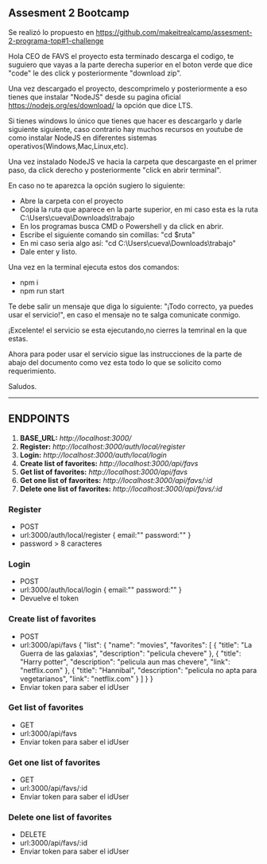 ## Assesment 2 Bootcamp

Se realizó lo propuesto en https://github.com/makeitrealcamp/assesment-2-programa-top#1-challenge

Hola CEO de FAVS el proyecto esta terminado descarga el codigo, te suguiero que vayas a la parte derecha superior en el boton verde que dice "code" le des click y posteriormente "download zip".

Una vez descargado el proyecto, descomprimelo y posteriormente a eso tienes que instalar "NodeJS" desde su pagina oficial https://nodejs.org/es/download/ la opción que dice LTS.

Si tienes windows lo único que tienes que hacer es descargarlo y darle siguiente siguiente, caso contrario hay muchos recursos en youtube de como instalar NodeJS en diferentes sistemas operativos(Windows,Mac,Linux,etc).

Una vez instalado NodeJS ve hacia la carpeta que descargaste en el primer paso, da click derecho y posteriormente "click en abrir terminal".

En caso no te aparezca la opción sugiero lo siguiente:

- Abre la carpeta con el proyecto
- Copia la ruta que aparece en la parte superior, en mi caso esta es la ruta C:\Users\cueva\Downloads\trabajo
- En los programas busca CMD o Powershell y da click en abrir.
- Escribe el siguiente comando sin comillas: "cd $ruta"
- En mi caso seria algo así: "cd C:\Users\cueva\Downloads\trabajo"
- Dale enter y listo.

Una vez en la terminal ejecuta estos dos comandos:

- npm i
- npm run start

Te debe salir un mensaje que diga lo siguiente: "¡Todo correcto, ya puedes usar el servicio!", en caso el mensaje no te salga comunicate conmigo.

¡Excelente! el servicio se esta ejecutando,no cierres la temrinal en la que estas.

Ahora para poder usar el servicio sigue las instrucciones de la parte de abajo del documento como vez esta todo lo que se solicito como requerimiento.

Saludos.

---

## ENDPOINTS

1. **BASE_URL:** _http://localhost:3000/_
2. **Register:** _http://localhost:3000/auth/local/register_
3. **Login:** _http://localhost:3000/auth/local/login_
4. **Create list of favorites:** _http://localhost:3000/api/favs_
5. **Get list of favorites:** _http://localhost:3000/api/favs_
6. **Get one list of favorites:** _http://localhost:3000/api/favs/:id_
7. **Delete one list of favorites:** _http://localhost:3000/api/favs/:id_

### Register

- POST
- url:3000/auth/local/register
  {
  email:""
  password:""
  }
- password > 8 caracteres

### Login

- POST
- url:3000/auth/local/login
  {
  email:""
  password:""
  }
- Devuelve el token

### Create list of favorites

- POST
- url:3000/api/favs
  {
  "list": {
  "name": "movies",
  "favorites": [
  {
  "title": "La Guerra de las galaxias",
  "description": "pelicula chevere"
  },
  {
  "title": "Harry potter",
  "description": "pelicula aun mas chevere",
  "link": "netflix.com"
  },
  {
  "title": "Hannibal",
  "description": "pelicula no apta para vegetarianos",
  "link": "netflix.com"
  }
  ]
  }
  }
- Enviar token para saber el idUser

### Get list of favorites

- GET
- url:3000/api/favs
- Enviar token para saber el idUser

### Get one list of favorites

- GET
- url:3000/api/favs/:id
- Enviar token para saber el idUser

### Delete one list of favorites

- DELETE
- url:3000/api/favs/:id
- Enviar token para saber el idUser
